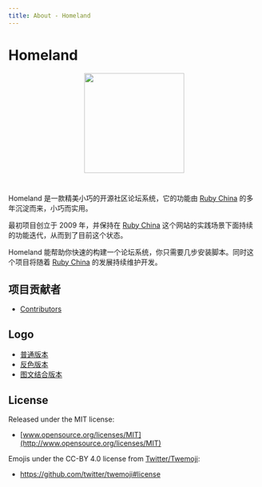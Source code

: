 ```yaml
---
title: About - Homeland
---
```


# Homeland

<div style="text-align:center; margin-bottom: 40px;">
  <img src="/images/icon.svg" style="width: 200px; max-width: 50%;" />
</div>

Homeland 是一款精美小巧的开源社区论坛系统，它的功能由 [Ruby China](https://ruby-china.org) 的多年沉淀而来，小巧而实用。

最初项目创立于 2009 年，并保持在 [Ruby China](https://ruby-china.org) 这个网站的实践场景下面持续的功能迭代，从而到了目前这个状态。

Homeland 能帮助你快速的构建一个论坛系统，你只需要几步安装脚本。同时这个项目将随着 [Ruby China](https://ruby-china.org) 的发展持续维护开发。

## 项目贡献者

- [Contributors](https://github.com/ruby-china/homeland/contributors)

## Logo

- <a href="/images/icon.svg">普通版本</a>
- <a href="/images/icon-reverse.svg">反色版本</a>
- <a href="/images/text-logo.svg">图文结合版本</a>

## License

Released under the MIT license:

- [www.opensource.org/licenses/MIT](http://www.opensource.org/licenses/MIT)

Emojis under the CC-BY 4.0 license from [Twitter/Twemoji][twemoji]:

- https://github.com/twitter/twemoji#license

[twemoji]: https://github.com/twitter/twemoji
